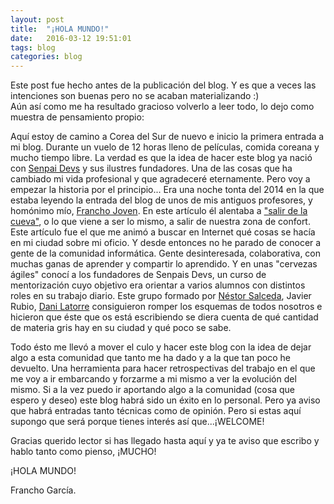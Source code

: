 ```yaml
---
layout: post  
title:  "¡HOLA MUNDO!"  
date:   2016-03-12 19:51:01
tags: blog
categories: blog  
---
```


Este post fue hecho antes de la publicación del blog. Y es que a veces las intenciones son buenas pero no se acaban materializando :)  
Aún así como me ha resultado gracioso volverlo a leer todo, lo dejo como muestra de pensamiento propio:

Aquí estoy de camino a Corea del Sur de nuevo e inicio la primera entrada a mi blog. Durante un vuelo de 12 horas lleno de películas, comida coreana y mucho tiempo libre.
La verdad es que la idea de hacer este blog ya nació con [Senpai Devs](http://senpaidevs.com/) y sus ilustres fundadores. Una de las cosas que ha cambiado mi vida profesional y que agradeceré eternamente.
Pero voy a empezar la historia por el principio... 
Era una noche tonta del 2014 en la que estaba leyendo la entrada del blog de unos de mis antiguos profesores, y homónimo mío, [Francho Joven](http://francho.org/index.html#page-top). En este artículo él alentaba a ["salir de la cueva"](http://francho.org/2014/11/17/quieres-evolucionar-pues-sal-de-tu-cueva/), o lo que viene a ser lo mismo, a salir de nuestra zona de confort. Este artículo fue el que me animó a buscar en Internet qué cosas se hacía en mi ciudad sobre mi oficio. Y desde entonces no he parado de conocer a gente de la comunidad informática. Gente desinteresada, colaborativa, con muchas ganas de aprender y compartir lo aprendido. Y en unas "cervezas ágiles" conocí a los fundadores de Senpais Devs, un curso de mentorización cuyo objetivo era orientar a varios alumnos con distintos roles en su trabajo diario. Este grupo formado por [Néstor Salceda](http://nestorsalceda.com/), Javier Rubio, [Dani Latorre](http://www.danilat.com/) consiguieron romper los esquemas de todos nosotros e hicieron que éste que os está escribiendo se diera cuenta de qué cantidad de materia gris hay en su ciudad y qué poco se sabe.

Todo ésto me llevó a mover el culo y hacer este blog con la idea de dejar algo a esta comunidad que tanto me ha dado y a la que tan poco he devuelto. Una herramienta para hacer retrospectivas del trabajo en el que me voy a ir embarcando y forzarme a mi mismo a ver la evolución del mismo. Si a la vez puedo ir aportando algo a la comunidad (cosa que espero y deseo) este blog habrá sido un éxito en lo personal. Pero ya aviso que habrá entradas tanto técnicas como de opinión. Pero si estas aquí supongo que será porque tienes interés así que...¡WELCOME!

Gracias querido lector si has llegado hasta aquí y ya te aviso que escribo y hablo tanto como pienso, ¡MUCHO! 



¡HOLA MUNDO!

Francho García.